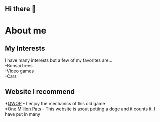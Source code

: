 ## Hi there 👋

<!--
**woo2shiesty/woo2shiesty** is a ✨ _special_ ✨ repository because its `README.md` (this file) appears on your GitHub profile.

Here are some ideas to get you started:

- 🔭 I’m currently working on ... I'm currently working on finding the right steps in this assignment!
- 🌱 I’m currently learning ... I'm learning how to use Github.
- 👯 I’m looking to collaborate on ... I'm looking to collaborate on making a website.
- 🤔 I’m looking for help with ... I'm looking for help with learning this program.
- 💬 Ask me about ... Bonsai trees!
- 📫 How to reach me: ... nkallaire@my.waketech.edu
- 😄 Pronouns: ... He/Him
- ⚡ Fun fact: ... Bonsai arent genetically dwarfed trees just regular trees with restricted living space.
-->
# About me
## My Interests
I have many interests but a few of my favorites are...  
-Bonsai trees  
-Video games  
-Cars  
## Website I recommend
 *[QWOP](https://www.foddy.net/Athletics.html) - I enjoy the mechanics of this old game  
 *[One Million Pats](https://www.onemillionpats.com) - This website is about petting a doge and it counts it. I have put in many 
